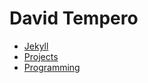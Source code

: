 # David Tempero

+ [Jekyll](./jekyll.html)
+ [Projects](./projects.html)
+ [Programming](./programming.md)

